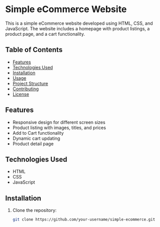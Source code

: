   # Simple eCommerce Website

This is a simple eCommerce website developed using HTML, CSS, and JavaScript. The website includes a homepage with product listings, a product page, and a cart functionality.

## Table of Contents

- [Features](#features)
- [Technologies Used](#technologies-used)
- [Installation](#installation)
- [Usage](#usage)
- [Project Structure](#project-structure)
- [Contributing](#contributing)
- [License](#license)

## Features

- Responsive design for different screen sizes
- Product listing with images, titles, and prices
- Add to Cart functionality
- Dynamic cart updating
- Product detail page

## Technologies Used

- HTML
- CSS
- JavaScript

## Installation

1. Clone the repository:
   ```bash
   git clone https://github.com/your-username/simple-ecommerce.git

